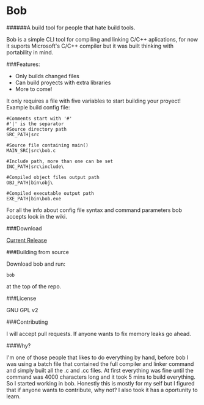 # Bob
######A build tool for people that hate build tools.

Bob is a simple CLI tool for compiling and linking C/C++ aplications, for now it suports Microsoft's C/C++ compiler but it was built thinking with portability in mind.

###Features:
  - Only builds changed files
  - Can build proyects with extra libraries
  - More to come!
  
It only requires a file with five variables to start building your proyect!
Example build config file:
```
#Comments start with '#'
#'|' is the separator
#Source directory path
SRC_PATH|src

#Source file containing main()
MAIN_SRC|src\bob.c

#Include path, more than one can be set
INC_PATH|src\include\

#Compiled object files output path
OBJ_PATH|bin\obj\

#Compiled executable output path
EXE_PATH|bin\bob.exe
```
  
For all the info about config file syntax and command parameters bob accepts look in the wiki.
  
###Download

[Current Release](https://github.com/Darthkpo/bob/releases/latest)

###Building from source

Download bob and run:
```
bob
```
at the top of the repo.

###License

GNU GPL v2

###Contributing

I will accept pull requests.
If anyone wants to fix memory leaks go ahead.

###Why?

I'm one of those people that likes to do everything by hand, before bob I was using a batch file that contained the full compiler and linker command and simply built all the .c and .cc files. At first everything was fine until the command was 4000 characters long and it took 5 mins to build everything. So I started working in bob.
Honestly this is mostly for my self but I figured that if anyone wants to contribute, why not? I also took it has a oportunity to learn.
